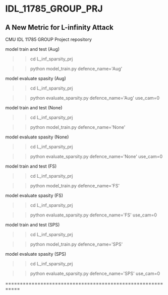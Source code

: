 # IDL_11785_GROUP_PRJ

## A New Metric for L-infinity Attack


CMU IDL 11785 GROUP Project repository

model train and test (Aug)
>>cd L_inf_sparsity_prj

>>python model_train.py defence_name='Aug'


model evaluate spasity (Aug)
>>cd L_inf_sparsity_prj

>>python evaluate_sparsity.py defence_name='Aug' use_cam=0 

model train and test (None)
>>cd L_inf_sparsity_prj

>>python model_train.py defence_name='None'


model evaluate spasity (None)
>>cd L_inf_sparsity_prj

>>python evaluate_sparsity.py defence_name='None' use_cam=0 



model train and test (FS)
>>cd L_inf_sparsity_prj

>>python model_train.py defence_name='FS'


model evaluate spasity (FS)
>>cd L_inf_sparsity_prj

>>python evaluate_sparsity.py defence_name='FS' use_cam=0 



model train and test (SPS)
>>cd L_inf_sparsity_prj

>>python model_train.py defence_name='SPS'


model evaluate spasity (SPS)
>>cd L_inf_sparsity_prj

>>python evaluate_sparsity.py defence_name='SPS' use_cam=0 

===========================================================
